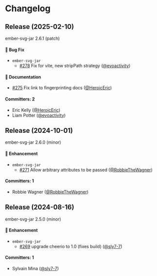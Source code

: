 # Changelog

## Release (2025-02-10)

ember-svg-jar 2.6.1 (patch)

#### :bug: Bug Fix
* `ember-svg-jar`
  * [#278](https://github.com/evoactivity/ember-svg-jar/pull/278) Fix for vite, new stripPath strategy ([@evoactivity](https://github.com/evoactivity))

#### :memo: Documentation
* [#275](https://github.com/evoactivity/ember-svg-jar/pull/275) Fix link to fingerprinting docs ([@HeroicEric](https://github.com/HeroicEric))

#### Committers: 2
- Eric Kelly ([@HeroicEric](https://github.com/HeroicEric))
- Liam Potter ([@evoactivity](https://github.com/evoactivity))

## Release (2024-10-01)

ember-svg-jar 2.6.0 (minor)

#### :rocket: Enhancement
* `ember-svg-jar`
  * [#271](https://github.com/evoactivity/ember-svg-jar/pull/271) Allow arbitrary attributes to be passed ([@RobbieTheWagner](https://github.com/RobbieTheWagner))

#### Committers: 1
- Robbie Wagner ([@RobbieTheWagner](https://github.com/RobbieTheWagner))

## Release (2024-08-16)

ember-svg-jar 2.5.0 (minor)

#### :rocket: Enhancement
* `ember-svg-jar`
  * [#269](https://github.com/evoactivity/ember-svg-jar/pull/269) upgrade cheerio to 1.0 (fixes build) ([@sly7-7](https://github.com/sly7-7))

#### Committers: 1
- Sylvain Mina ([@sly7-7](https://github.com/sly7-7))
